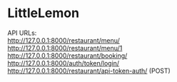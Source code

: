 # LittleLemon
API URLs:<br/>
http://127.0.0.1:8000/restaurant/menu/  <br/> 
http://127.0.0.1:8000/restaurant/menu/1 <br/>
http://127.0.0.1:8000/restaurant/booking/  <br/>
http://127.0.0.1:8000/auth/token/login/  <br/>
http://127.0.0.1:8000/restaurant/api-token-auth/ (POST) <br/>

